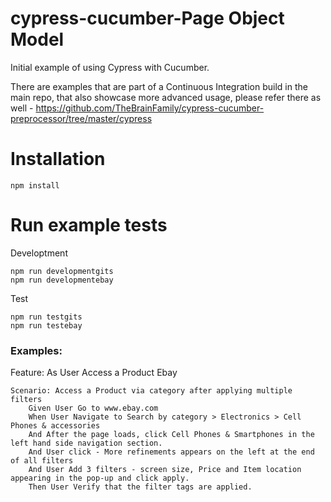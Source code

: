 # cypress-cucumber-Page Object Model

Initial example of using Cypress with Cucumber.

There are examples that are part of a Continuous Integration build in the main repo, that also showcase more advanced
usage, please refer there as well - https://github.com/TheBrainFamily/cypress-cucumber-preprocessor/tree/master/cypress

# Installation

```
npm install
```

# Run example tests

Developtment

```
npm run developmentgits
npm run developmentebay
```

Test

```
npm run testgits
npm run testebay
```

### Examples:

Feature: As User Access a Product Ebay

    Scenario: Access a Product via category after applying multiple filters
        Given User Go to www.ebay.com
        When User Navigate to Search by category > Electronics > Cell Phones & accessories
        And After the page loads, click Cell Phones & Smartphones in the left hand side navigation section.
        And User click - More refinements appears on the left at the end of all filters
        And User Add 3 filters - screen size, Price and Item location appearing in the pop-up and click apply.
        Then User Verify that the filter tags are applied.
